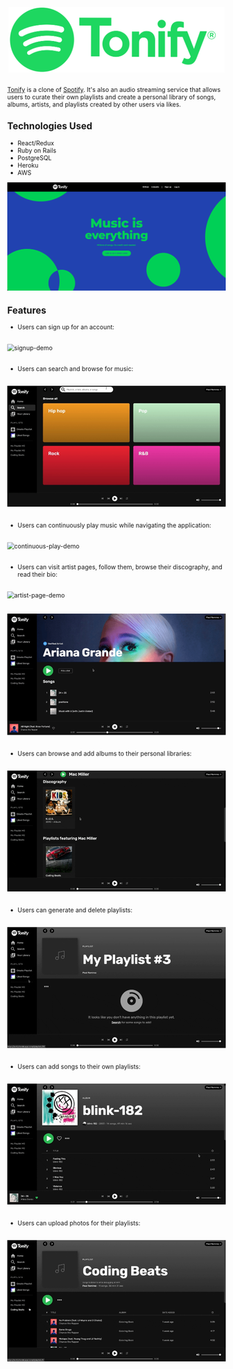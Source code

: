 <div align="center">
  <img src="app/assets/images/Tonify_RGB.png" alt="logo" width="500" style="vertical-align:middle">
</div>

<br>

[Tonify](https://tonify.herokuapp.com/#/) is a clone of [Spotify](https://www.spotify.com/). It's also an audio streaming service that allows users to curate their own playlists and create a personal library of songs, albums, artists, and playlists created by other users via likes.

## Technologies Used
- React/Redux
- Ruby on Rails
- PostgreSQL
- Heroku
- AWS

![Splash Page](https://github.com/pramirez23/Tonify/blob/main/app/assets/images/Tonify_Splash.png)

## Features

- Users can sign up for an account:

<br/>
<div><img src="/app/assets/images/signup_demo.gif" alt="signup-demo"></div>
<br/>

- Users can search and browse for music:

<br/>
<div><img src="/app/assets/images/search_browse_demo.gif" alt="search-demo"></div>
<br/>

- Users can continuously play music while navigating the application: 

<br/>
<div><img src="/app/assets/images/continuous_play_demo.gif" alt="continuous-play-demo"></div>
<br/>

- Users can visit artist pages, follow them, browse their discography, and read their bio:

<br/>
<div><img src="/app/assets/images/artist_page_demo.gif" alt="artist-page-demo"></div>
<br/>

<br/>
<div><img src="/app/assets/images/artist-browse-demo.gif" alt="artist-browse-demo"></div>
<br/>

- Users can browse and add albums to their personal libraries:

<br/>
<div><img src="/app/assets/images/album_demo.gif" alt="album-demo"></div>
<br/>

- Users can generate and delete playlists:

<br/>
<div><img src="/app/assets/images/create_delete_demo.gif" alt="playlist-create-delete-demo"></div>
<br/>

- Users can add songs to their own playlists:

<br/>
<div><img src="/app/assets/images/playlist_add_demo.gif" alt="playlist-add-demo"></div>
<br/>

- Users can upload photos for their playlists:

<br/>
<div><img src="/app/assets/images/upload_photo_demo.gif" alt="playlist-photo-demo"></div>
<br/>